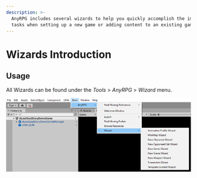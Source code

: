 ```yaml
---
description: >-
  AnyRPG includes several wizards to help you quickly accomplish the important
  tasks when setting up a new game or adding content to an existing game.
---
```


# Wizards Introduction

## Usage

All Wizards can be found under the _Tools_ > _AnyRPG_ > _Wizard_ menu.

![](<../.gitbook/assets/image (5) (4).png>)

